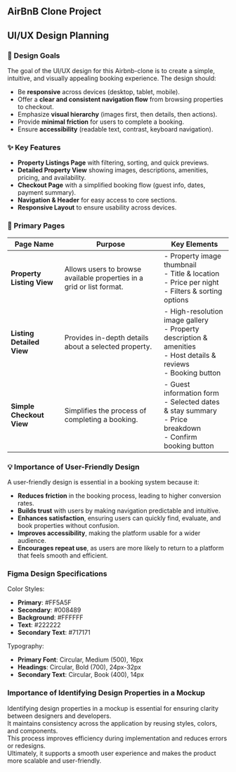## AirBnB Clone Project

## UI/UX Design Planning

### 🎯 Design Goals
The goal of the UI/UX design for this Airbnb-clone is to create a simple, intuitive, and visually appealing booking experience. The design should:
- Be **responsive** across devices (desktop, tablet, mobile).  
- Offer a **clear and consistent navigation flow** from browsing properties to checkout.  
- Emphasize **visual hierarchy** (images first, then details, then actions).  
- Provide **minimal friction** for users to complete a booking.  
- Ensure **accessibility** (readable text, contrast, keyboard navigation).  

### ✨ Key Features
- **Property Listings Page** with filtering, sorting, and quick previews.  
- **Detailed Property View** showing images, descriptions, amenities, pricing, and availability.  
- **Checkout Page** with a simplified booking flow (guest info, dates, payment summary).  
- **Navigation & Header** for easy access to core sections.  
- **Responsive Layout** to ensure usability across devices.  

### 📑 Primary Pages

| Page Name                | Purpose                                                                 | Key Elements                                                                 |
|---------------------------|-------------------------------------------------------------------------|-------------------------------------------------------------------------------|
| **Property Listing View** | Allows users to browse available properties in a grid or list format.   | - Property image thumbnail<br>- Title & location<br>- Price per night<br>- Filters & sorting options |
| **Listing Detailed View** | Provides in-depth details about a selected property.                    | - High-resolution image gallery<br>- Property description & amenities<br>- Host details & reviews<br>- Booking button |
| **Simple Checkout View**  | Simplifies the process of completing a booking.                         | - Guest information form<br>- Selected dates & stay summary<br>- Price breakdown<br>- Confirm booking button |

### 💡 Importance of User-Friendly Design
A user-friendly design is essential in a booking system because it:
- **Reduces friction** in the booking process, leading to higher conversion rates.  
- **Builds trust** with users by making navigation predictable and intuitive.  
- **Enhances satisfaction**, ensuring users can quickly find, evaluate, and book properties without confusion.  
- **Improves accessibility**, making the platform usable for a wider audience.  
- **Encourages repeat use**, as users are more likely to return to a platform that feels smooth and efficient.  


### Figma Design Specifications
Color Styles:
- **Primary**: #FF5A5F
- **Secondary**: #008489
- **Background**: #FFFFFF
- **Text**: #222222
- **Secondary Text**: #717171

Typography:
- **Primary Font**: Circular, Medium (500), 16px
- **Headings**: Circular, Bold (700), 24px-32px
- **Secondary Text**: Circular, Book (400), 14px


### Importance of Identifying Design Properties in a Mockup  
Identifying design properties in a mockup is essential for ensuring clarity between designers and developers.  
It maintains consistency across the application by reusing styles, colors, and components.  
This process improves efficiency during implementation and reduces errors or redesigns.  
Ultimately, it supports a smooth user experience and makes the product more scalable and user-friendly.  
